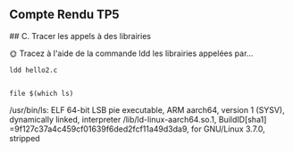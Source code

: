 ## Compte Rendu TP5


## C. Tracer les appels à des librairies

🌞 Tracez à l'aide de la commande ldd les librairies appelées par...

    ldd hello2.c


    file $(which ls) 
/usr/bin/ls: ELF 64-bit LSB pie executable, ARM aarch64, version 1 (SYSV),   dynamically linked, interpreter /lib/ld-linux-aarch64.so.1, BuildID[sha1] =9f127c37a4c459cf01639f6ded2fcf11a49d3da9, for GNU/Linux 3.7.0, stripped  